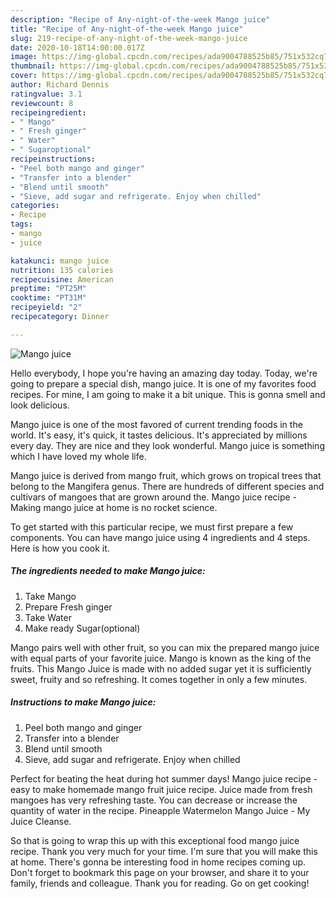 ```yaml
---
description: "Recipe of Any-night-of-the-week Mango juice"
title: "Recipe of Any-night-of-the-week Mango juice"
slug: 219-recipe-of-any-night-of-the-week-mango-juice
date: 2020-10-18T14:00:00.017Z
image: https://img-global.cpcdn.com/recipes/ada9004788525b85/751x532cq70/mango-juice-recipe-main-photo.jpg
thumbnail: https://img-global.cpcdn.com/recipes/ada9004788525b85/751x532cq70/mango-juice-recipe-main-photo.jpg
cover: https://img-global.cpcdn.com/recipes/ada9004788525b85/751x532cq70/mango-juice-recipe-main-photo.jpg
author: Richard Dennis
ratingvalue: 3.1
reviewcount: 8
recipeingredient:
- " Mango"
- " Fresh ginger"
- " Water"
- " Sugaroptional"
recipeinstructions:
- "Peel both mango and ginger"
- "Transfer into a blender"
- "Blend until smooth"
- "Sieve, add sugar and refrigerate. Enjoy when chilled"
categories:
- Recipe
tags:
- mango
- juice

katakunci: mango juice 
nutrition: 135 calories
recipecuisine: American
preptime: "PT25M"
cooktime: "PT31M"
recipeyield: "2"
recipecategory: Dinner

---
```



![Mango juice](https://img-global.cpcdn.com/recipes/ada9004788525b85/751x532cq70/mango-juice-recipe-main-photo.jpg)

Hello everybody, I hope you're having an amazing day today. Today, we're going to prepare a special dish, mango juice. It is one of my favorites food recipes. For mine, I am going to make it a bit unique. This is gonna smell and look delicious.

Mango juice is one of the most favored of current trending foods in the world. It's easy, it's quick, it tastes delicious. It's appreciated by millions every day. They are nice and they look wonderful. Mango juice is something which I have loved my whole life.

Mango juice is derived from mango fruit, which grows on tropical trees that belong to the Mangifera genus. There are hundreds of different species and cultivars of mangoes that are grown around the. Mango juice recipe - Making mango juice at home is no rocket science.


To get started with this particular recipe, we must first prepare a few components. You can have mango juice using 4 ingredients and 4 steps. Here is how you cook it.

<!--inarticleads1-->

##### The ingredients needed to make Mango juice:

1. Take  Mango
1. Prepare  Fresh ginger
1. Take  Water
1. Make ready  Sugar(optional)


Mango pairs well with other fruit, so you can mix the prepared mango juice with equal parts of your favorite juice. Mango is known as the king of the fruits. This Mango Juice is made with no added sugar yet it is sufficiently sweet, fruity and so refreshing. It comes together in only a few minutes. 

<!--inarticleads2-->

##### Instructions to make Mango juice:

1. Peel both mango and ginger
1. Transfer into a blender
1. Blend until smooth
1. Sieve, add sugar and refrigerate. Enjoy when chilled


Perfect for beating the heat during hot summer days! Mango juice recipe - easy to make homemade mango fruit juice recipe. Juice made from fresh mangoes has very refreshing taste. You can decrease or increase the quantity of water in the recipe. Pineapple Watermelon Mango Juice - My Juice Cleanse. 

So that is going to wrap this up with this exceptional food mango juice recipe. Thank you very much for your time. I'm sure that you will make this at home. There's gonna be interesting food in home recipes coming up. Don't forget to bookmark this page on your browser, and share it to your family, friends and colleague. Thank you for reading. Go on get cooking!
